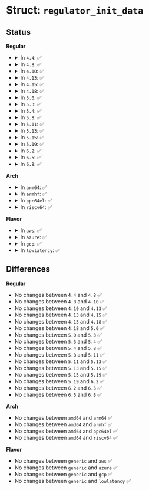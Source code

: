 # Struct: <code>regulator_init_data</code>

## Status
<b>Regular</b>
<ul>
<li>
<details>
<summary>In <code>4.4</code>: ✅</summary>

```c
struct regulator_init_data {
    const char *supply_regulator;
    struct regulation_constraints constraints;
    int num_consumer_supplies;
    struct regulator_consumer_supply *consumer_supplies;
    int (*regulator_init)(void *);
    void *driver_data;
};
```
</details>
</li>
<li>
<details>
<summary>In <code>4.8</code>: ✅</summary>

```c
struct regulator_init_data {
    const char *supply_regulator;
    struct regulation_constraints constraints;
    int num_consumer_supplies;
    struct regulator_consumer_supply *consumer_supplies;
    int (*regulator_init)(void *);
    void *driver_data;
};
```
</details>
</li>
<li>
<details>
<summary>In <code>4.10</code>: ✅</summary>

```c
struct regulator_init_data {
    const char *supply_regulator;
    struct regulation_constraints constraints;
    int num_consumer_supplies;
    struct regulator_consumer_supply *consumer_supplies;
    int (*regulator_init)(void *);
    void *driver_data;
};
```
</details>
</li>
<li>
<details>
<summary>In <code>4.13</code>: ✅</summary>

```c
struct regulator_init_data {
    const char *supply_regulator;
    struct regulation_constraints constraints;
    int num_consumer_supplies;
    struct regulator_consumer_supply *consumer_supplies;
    int (*regulator_init)(void *);
    void *driver_data;
};
```
</details>
</li>
<li>
<details>
<summary>In <code>4.15</code>: ✅</summary>

```c
struct regulator_init_data {
    const char *supply_regulator;
    struct regulation_constraints constraints;
    int num_consumer_supplies;
    struct regulator_consumer_supply *consumer_supplies;
    int (*regulator_init)(void *);
    void *driver_data;
};
```
</details>
</li>
<li>
<details>
<summary>In <code>4.18</code>: ✅</summary>

```c
struct regulator_init_data {
    const char *supply_regulator;
    struct regulation_constraints constraints;
    int num_consumer_supplies;
    struct regulator_consumer_supply *consumer_supplies;
    int (*regulator_init)(void *);
    void *driver_data;
};
```
</details>
</li>
<li>
<details>
<summary>In <code>5.0</code>: ✅</summary>

```c
struct regulator_init_data {
    const char *supply_regulator;
    struct regulation_constraints constraints;
    int num_consumer_supplies;
    struct regulator_consumer_supply *consumer_supplies;
    int (*regulator_init)(void *);
    void *driver_data;
};
```
</details>
</li>
<li>
<details>
<summary>In <code>5.3</code>: ✅</summary>

```c
struct regulator_init_data {
    const char *supply_regulator;
    struct regulation_constraints constraints;
    int num_consumer_supplies;
    struct regulator_consumer_supply *consumer_supplies;
    int (*regulator_init)(void *);
    void *driver_data;
};
```
</details>
</li>
<li>
<details>
<summary>In <code>5.4</code>: ✅</summary>

```c
struct regulator_init_data {
    const char *supply_regulator;
    struct regulation_constraints constraints;
    int num_consumer_supplies;
    struct regulator_consumer_supply *consumer_supplies;
    int (*regulator_init)(void *);
    void *driver_data;
};
```
</details>
</li>
<li>
<details>
<summary>In <code>5.8</code>: ✅</summary>

```c
struct regulator_init_data {
    const char *supply_regulator;
    struct regulation_constraints constraints;
    int num_consumer_supplies;
    struct regulator_consumer_supply *consumer_supplies;
    int (*regulator_init)(void *);
    void *driver_data;
};
```
</details>
</li>
<li>
<details>
<summary>In <code>5.11</code>: ✅</summary>

```c
struct regulator_init_data {
    const char *supply_regulator;
    struct regulation_constraints constraints;
    int num_consumer_supplies;
    struct regulator_consumer_supply *consumer_supplies;
    int (*regulator_init)(void *);
    void *driver_data;
};
```
</details>
</li>
<li>
<details>
<summary>In <code>5.13</code>: ✅</summary>

```c
struct regulator_init_data {
    const char *supply_regulator;
    struct regulation_constraints constraints;
    int num_consumer_supplies;
    struct regulator_consumer_supply *consumer_supplies;
    int (*regulator_init)(void *);
    void *driver_data;
};
```
</details>
</li>
<li>
<details>
<summary>In <code>5.15</code>: ✅</summary>

```c
struct regulator_init_data {
    const char *supply_regulator;
    struct regulation_constraints constraints;
    int num_consumer_supplies;
    struct regulator_consumer_supply *consumer_supplies;
    int (*regulator_init)(void *);
    void *driver_data;
};
```
</details>
</li>
<li>
<details>
<summary>In <code>5.19</code>: ✅</summary>

```c
struct regulator_init_data {
    const char *supply_regulator;
    struct regulation_constraints constraints;
    int num_consumer_supplies;
    struct regulator_consumer_supply *consumer_supplies;
    int (*regulator_init)(void *);
    void *driver_data;
};
```
</details>
</li>
<li>
<details>
<summary>In <code>6.2</code>: ✅</summary>

```c
struct regulator_init_data {
    const char *supply_regulator;
    struct regulation_constraints constraints;
    int num_consumer_supplies;
    struct regulator_consumer_supply *consumer_supplies;
    int (*regulator_init)(void *);
    void *driver_data;
};
```
</details>
</li>
<li>
<details>
<summary>In <code>6.5</code>: ✅</summary>

```c
struct regulator_init_data {
    const char *supply_regulator;
    struct regulation_constraints constraints;
    int num_consumer_supplies;
    struct regulator_consumer_supply *consumer_supplies;
    int (*regulator_init)(void *);
    void *driver_data;
};
```
</details>
</li>
<li>
<details>
<summary>In <code>6.8</code>: ✅</summary>

```c
struct regulator_init_data {
    const char *supply_regulator;
    struct regulation_constraints constraints;
    int num_consumer_supplies;
    struct regulator_consumer_supply *consumer_supplies;
    int (*regulator_init)(void *);
    void *driver_data;
};
```
</details>
</li>
</ul>
<b>Arch</b>
<ul>
<li>
<details>
<summary>In <code>arm64</code>: ✅</summary>

```c
struct regulator_init_data {
    const char *supply_regulator;
    struct regulation_constraints constraints;
    int num_consumer_supplies;
    struct regulator_consumer_supply *consumer_supplies;
    int (*regulator_init)(void *);
    void *driver_data;
};
```
</details>
</li>
<li>
<details>
<summary>In <code>armhf</code>: ✅</summary>

```c
struct regulator_init_data {
    const char *supply_regulator;
    struct regulation_constraints constraints;
    int num_consumer_supplies;
    struct regulator_consumer_supply *consumer_supplies;
    int (*regulator_init)(void *);
    void *driver_data;
};
```
</details>
</li>
<li>
<details>
<summary>In <code>ppc64el</code>: ✅</summary>

```c
struct regulator_init_data {
    const char *supply_regulator;
    struct regulation_constraints constraints;
    int num_consumer_supplies;
    struct regulator_consumer_supply *consumer_supplies;
    int (*regulator_init)(void *);
    void *driver_data;
};
```
</details>
</li>
<li>
<details>
<summary>In <code>riscv64</code>: ✅</summary>

```c
struct regulator_init_data {
    const char *supply_regulator;
    struct regulation_constraints constraints;
    int num_consumer_supplies;
    struct regulator_consumer_supply *consumer_supplies;
    int (*regulator_init)(void *);
    void *driver_data;
};
```
</details>
</li>
</ul>
<b>Flavor</b>
<ul>
<li>
<details>
<summary>In <code>aws</code>: ✅</summary>

```c
struct regulator_init_data {
    const char *supply_regulator;
    struct regulation_constraints constraints;
    int num_consumer_supplies;
    struct regulator_consumer_supply *consumer_supplies;
    int (*regulator_init)(void *);
    void *driver_data;
};
```
</details>
</li>
<li>
<details>
<summary>In <code>azure</code>: ✅</summary>

```c
struct regulator_init_data {
    const char *supply_regulator;
    struct regulation_constraints constraints;
    int num_consumer_supplies;
    struct regulator_consumer_supply *consumer_supplies;
    int (*regulator_init)(void *);
    void *driver_data;
};
```
</details>
</li>
<li>
<details>
<summary>In <code>gcp</code>: ✅</summary>

```c
struct regulator_init_data {
    const char *supply_regulator;
    struct regulation_constraints constraints;
    int num_consumer_supplies;
    struct regulator_consumer_supply *consumer_supplies;
    int (*regulator_init)(void *);
    void *driver_data;
};
```
</details>
</li>
<li>
<details>
<summary>In <code>lowlatency</code>: ✅</summary>

```c
struct regulator_init_data {
    const char *supply_regulator;
    struct regulation_constraints constraints;
    int num_consumer_supplies;
    struct regulator_consumer_supply *consumer_supplies;
    int (*regulator_init)(void *);
    void *driver_data;
};
```
</details>
</li>
</ul>

## Differences
<b>Regular</b>
<ul>
<li>
No changes between <code>4.4</code> and <code>4.8</code> ✅
</li>
<li>
No changes between <code>4.8</code> and <code>4.10</code> ✅
</li>
<li>
No changes between <code>4.10</code> and <code>4.13</code> ✅
</li>
<li>
No changes between <code>4.13</code> and <code>4.15</code> ✅
</li>
<li>
No changes between <code>4.15</code> and <code>4.18</code> ✅
</li>
<li>
No changes between <code>4.18</code> and <code>5.0</code> ✅
</li>
<li>
No changes between <code>5.0</code> and <code>5.3</code> ✅
</li>
<li>
No changes between <code>5.3</code> and <code>5.4</code> ✅
</li>
<li>
No changes between <code>5.4</code> and <code>5.8</code> ✅
</li>
<li>
No changes between <code>5.8</code> and <code>5.11</code> ✅
</li>
<li>
No changes between <code>5.11</code> and <code>5.13</code> ✅
</li>
<li>
No changes between <code>5.13</code> and <code>5.15</code> ✅
</li>
<li>
No changes between <code>5.15</code> and <code>5.19</code> ✅
</li>
<li>
No changes between <code>5.19</code> and <code>6.2</code> ✅
</li>
<li>
No changes between <code>6.2</code> and <code>6.5</code> ✅
</li>
<li>
No changes between <code>6.5</code> and <code>6.8</code> ✅
</li>
</ul>
<b>Arch</b>
<ul>
<li>
No changes between <code>amd64</code> and <code>arm64</code> ✅
</li>
<li>
No changes between <code>amd64</code> and <code>armhf</code> ✅
</li>
<li>
No changes between <code>amd64</code> and <code>ppc64el</code> ✅
</li>
<li>
No changes between <code>amd64</code> and <code>riscv64</code> ✅
</li>
</ul>
<b>Flavor</b>
<ul>
<li>
No changes between <code>generic</code> and <code>aws</code> ✅
</li>
<li>
No changes between <code>generic</code> and <code>azure</code> ✅
</li>
<li>
No changes between <code>generic</code> and <code>gcp</code> ✅
</li>
<li>
No changes between <code>generic</code> and <code>lowlatency</code> ✅
</li>
</ul>

